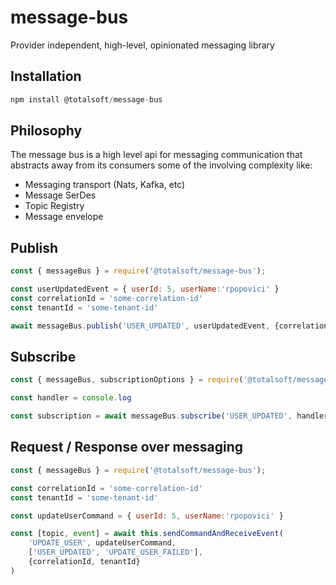 # message-bus
Provider independent, high-level, opinionated messaging library

## Installation
```javascript
npm install @totalsoft/message-bus
```

## Philosophy
The message bus is a high level api for messaging communication that abstracts away from its consumers some of the involving complexity like:
 - Messaging transport (Nats, Kafka, etc)
 - Message SerDes
 - Topic Registry
 - Message envelope

## Publish
```javascript
const { messageBus } = require('@totalsoft/message-bus');

const userUpdatedEvent = { userId: 5, userName:'rpopovici' }
const correlationId = 'some-correlation-id'
const tenantId = 'some-tenant-id'

await messageBus.publish('USER_UPDATED', userUpdatedEvent, {correlationId, tenantId});
```

## Subscribe
```javascript
const { messageBus, subscriptionOptions } = require('@totalsoft/message-bus');

const handler = console.log

const subscription = await messageBus.subscribe('USER_UPDATED', handler, { useQGroup: true, durable: true, startPosition: subscriptionOptions.StartPosition.FIRST })
```

## Request / Response over messaging
```javascript
const { messageBus } = require('@totalsoft/message-bus');

const correlationId = 'some-correlation-id'
const tenantId = 'some-tenant-id'

const updateUserCommand = { userId: 5, userName:'rpopovici' }

const [topic, event] = await this.sendCommandAndReceiveEvent(
    'UPDATE_USER', updateUserCommand,
    ['USER_UPDATED', 'UPDATE_USER_FAILED'],
    {correlationId, tenantId}
)
```


